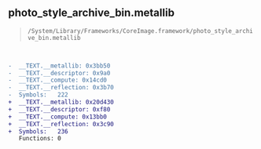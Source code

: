 ## photo_style_archive_bin.metallib

> `/System/Library/Frameworks/CoreImage.framework/photo_style_archive_bin.metallib`

```diff

 
-  __TEXT.__metallib: 0x3bb50
-  __TEXT.__descriptor: 0x9a0
-  __TEXT.__compute: 0x14cd0
-  __TEXT.__reflection: 0x3b70
-  Symbols:   222
+  __TEXT.__metallib: 0x20d430
+  __TEXT.__descriptor: 0xf80
+  __TEXT.__compute: 0x13bb0
+  __TEXT.__reflection: 0x3c90
+  Symbols:   236
   Functions: 0
 

```
